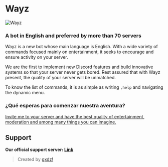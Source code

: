 # Wayz
![Wayz](https://cdn.discordapp.com/attachments/985062636762837032/1153088936185446452/wayz-banner.jpg)

### **A bot in English and preferred by more than 70 servers**

Wayz is a new bot whose main language is English. With a wide variety of commands focused mainly on entertainment, it seeks to encourage and ensure activity on your server.

We are the first to implement new Discord features and build innovative systems so that your server never gets bored. Rest assured that with Wayz present, the quality of your server will be unmatched.

To know the list of commands, it is as simple as writing `,help` and navigating the dynamic menu.

### **¿Qué esperas para comenzar nuestra aventura?**

[Invite me to your server and have the best quality of entertainment, moderation and among many things you can imagine.](https://discord.com/api/oauth2/authorize?client_id=866604832957136918&scope=bot+applications.commands&permissions=8)
## Support
**Our official support server: [Link](https://discord.gg/6v2JVBEKW7)**
> Created by [gxdz!](https://discord.com/users/841131506549522463)
